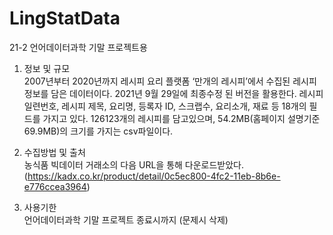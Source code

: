# LingStatData
21-2 언어데이터과학 기말 프로젝트용

1) 정보 및 규모  
  2007년부터 2020년까지 레시피 요리 플랫폼 ‘만개의 레시피’에서 수집된 레시피 정보를 담은
데이터이다. 2021년 9월 29일에 최종수정 된 버전을 활용한다. 레시피 일련번호, 레시피 제목, 
요리명, 등록자 ID, 스크랩수, 요리소개, 재료 등 18개의 필드를 가지고 있다. 126123개의 
레시피를 담고있으며, 54.2MB(홈페이지 설명기준 69.9MB)의 크기를 가지는 csv파일이다. 

2) 수집방법 및 출처  
농식품 빅데이터 거래소의 다음 URL을 통해 다운로드받았다.
(https://kadx.co.kr/product/detail/0c5ec800-4fc2-11eb-8b6e-e776ccea3964)

3) 사용기한  
언어데이터과학 기말 프로젝트 종료시까지 (문제시 삭제)
